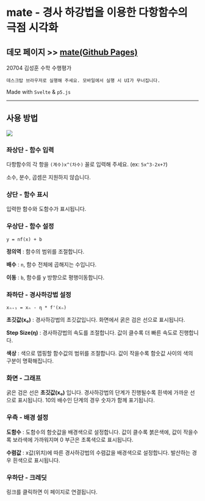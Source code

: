 # mate - 경사 하강법을 이용한 다항함수의 극점 시각화

## 데모 페이지 >> [mate(Github Pages)](https://anter003.github.io/mate/)

20704 김성훈 수학 수행평가

```데스크탑 브라우저로 실행해 주세요. 모바일에서 실행 시 UI가 무너집니다.```

Made with `Svelte` & `p5.js`

---

## 사용 방법

![](example.png)

### 좌상단 - 함수 입력

다항함수의 각 항을 `(계수)x^(차수)` 꼴로 입력해 주세요. (ex: `5x^3-2x+7`)

소수, 분수, 곱셈은 지원하지 않습니다.

### 상단 - 함수 표시

입력한 함수와 도함수가 표시됩니다.

### 우상단 - 함수 설정

`y = nf(x) + b`

**정의역** : 함수의 범위를 조절합니다.

**배수** : `n`, 함수 전체에 곱해지는 수입니다.

**이동** : `b`, 함수를 y 방향으로 평행이동합니다.

### 좌하단 - 경사하강법 설정

`xₙ₊₁ = xₙ - η * f'(xₙ)`

**초깃값(x₀)** : 경사하강법의 초깃값입니다. 화면에서 굵은 검은 선으로 표시됩니다.

**Step Size(η)** : 경사하강법의 속도를 조절합니다. 값이 클수록 더 빠른 속도로 진행합니다.

**색상** : 색으로 맵핑할 함수값의 범위를 조절합니다. 값이 작을수록 함숫값 사이의 색의 구분이 명확해집니다.

### 화면 - 그래프

굵은 검은 선은 **초깃값(x₀)** 입니다. 경사하강법의 단계가 진행될수록 흰색에 가까운 선으로 표시됩니다. 10의 배수인 단계의 경우 숫자가 함께 표기됩니다.

### 우측 - 배경 설정

**도함수** : 도함수의 함숫값을 배경색으로 설정합니다. 값이 클수록 붉은색에, 값이 작을수록 보라색에 가까워지며 0 부근은 초록색으로 표시됩니다.

**수렴값** : x값(위치)에 따른 경사하강법의 수렴값을 배경색으로 설정합니다. 발산하는 경우 흰색으로 표시됩니다.

### 우하단 - 크레딧

링크를 클릭하면 이 페이지로 연결됩니다.
